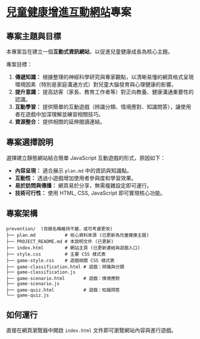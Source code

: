 # [兒童健康增進互動網站](https://jeffery8910.github.io/childrenbrainhealthwebsite/)專案


## 專案主題與目標

本專案旨在建立一個**互動式資訊網站**，以促進兒童健康成長為核心主題。

專案目標：
1.  **傳遞知識：** 根據整理的神經科學研究與專家觀點，以清晰易懂的網頁格式呈現環境因素（特別是家庭溝通方式）對兒童大腦發育與心理健康的影響。
2.  **提升意識：** 提高訪客（家長、教育工作者等）對正向教養、健康溝通重要性的認識。
3.  **互動學習：** 提供簡單的互動遊戲（辨識分類、情境應對、知識問答），讓使用者在遊戲中加深理解並練習相關技巧。
4.  **資源整合：** 提供相關的延伸閱讀連結。

## 專案選擇說明

選擇建立靜態網站結合簡單 JavaScript 互動遊戲的形式，原因如下：
*   **內容呈現：** 適合展示 `plan.md` 中的資訊與知識點。
*   **互動性：** 透過小遊戲增加使用者參與度和學習效果。
*   **易於訪問與傳播：** 網頁易於分享，無需複雜設定即可運行。
*   **技術可行性：** 使用 HTML, CSS, JavaScript 即可實現核心功能。

## 專案架構

```
prevention/  (目錄名稱維持不變，或可考慮更改)
├── plan.md           # 核心資料來源 (已更新為兒童健康主題)
├── PROJECT_README.md # 本說明文件 (已更新)
├── index.html        # 網站主頁 (已更新連結與遊戲入口)
├── style.css         # 主要 CSS 樣式表
├── game-style.css    # 遊戲相關 CSS 樣式表
├── game-classification.html # 遊戲：辨識與分類
├── game-classification.js
├── game-scenario.html       # 遊戲：情境應對
├── game-scenario.js
├── game-quiz.html           # 遊戲：知識問答
└── game-quiz.js
```

## 如何運行

直接在網頁瀏覽器中開啟 `index.html` 文件即可瀏覽網站內容與進行遊戲。 
